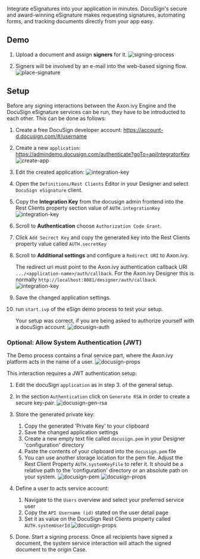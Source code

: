 Integrate eSignatures into your application in minutes. DocuSign's secure and award-winning eSignature makes requesting signatures, automating forms, and tracking documents directly from your app easy.

## Demo

1. Upload a document and assign **signers** for it.
![signing-process](doc/images/eSignDocumentProcess.png)

1. Signers will be involved by an e-mail into the web-based signing flow.
![place-signature](doc/images/docuSign_finish.png)

## Setup

Before any signing interactions between the Axon.ivy Engine and the DocuSign eSignature services can be run, they have to be introducted to each other. This can be done as follows:

1. Create a free DocuSign developer account: https://account-d.docusign.com/#/username
1. Create a new `application`: https://admindemo.docusign.com/authenticate?goTo=apiIntegratorKey
![create-app](doc/images/createAnApp.png)
1. Edit the created application:
![integration-key](doc/images/editApplication.png)
1. Open the `Definitions/Rest Clients` Editor in your Designer and select `DocuSign eSignature` client.

1. Copy the **Integration Key** from the docusign admin frontend into the Rest Clients property section value of `AUTH.integrationKey`
![integration-key](doc/images/copyIntegrationKeyAndSecret.png)

1. Scroll to **Authentication** choose `Authorization Code Grant`.
1. Click `Add Secrect Key` and copy the generated key into the Rest Clients property value called `AUTH.secretKey`

1. Scroll to **Additional settings** and configure a `Redirect URI` to Axon.ivy.

	The redirect uri must point to the Axon.ivy authentication callback URI `.../<application-name>/auth/callback`. 
	For the Axon.ivy Designer this is normally `http://localhost:8081/designer/auth/callback`. 
	![integration-key](doc/images/configureRedirectUri.png)

1. Save the changed application settings.

1. run `start.ivp` of the eSign demo process to test your setup.

   Your setup was correct, if you are being asked to authorize yourself with a docuSign account.
   ![docusign-auth](doc/images/docuSign_auth.png)

### Optional: Allow System Authentication (JWT)

The Demo process contains a final service part, where the Axon.ivy platform acts in the name of a user.
![docusign-props](doc/images/systemDrivenProcess.png)

This interaction requires a JWT authentication setup:

1. Edit the docuSign `application` as in step 3. of the general setup.
1. In the section `Authentication` click on `Generate RSA` in order to create a secure key-pair.
 ![docusign-gen-rsa](doc/images/authenticationGenerateRSA.png)

1. Store the generated private key:
	1. Copy the generated 'Private Key' to your clipboard
	1. Save the changed application settings
	1. Create a new empty text file called `docusign.pem` in your Designer 'configuration' directory
	1. Paste the contents of your clipboard into the `docusign.pem` file
	1. You can use another storage location for the pem file. Adjust the Rest Client Property `AUTH.systemKeyFile` to refer it. It should be a relative path to the 'configuration' directory or an absolute path on your system.
![docusign-pem](doc/images/docuSignPem.png)
![docusign-props](doc/images/docuSignSystemProps.png)

1. Define a user to acts service account:
	1. Navigate to the `Users` overview and select your preferred service user
	2. Copy the `API Username (id)` stated on the user detail page
	3. Set it as value on the DocuSign Rest Clients property called `AUTH.systemUserId`
![docusign-props](doc/images/copyUserId.png)

1. Done. Start a signing process. Once all recipients have signed a document, the system service interaction will attach the signed document to the origin Case.